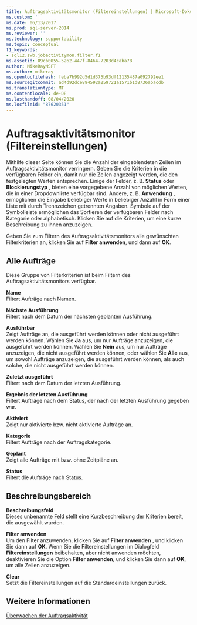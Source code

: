 ```yaml
---
title: Auftragsaktivitätsmonitor (Filtereinstellungen) | Microsoft-Dokumentation
ms.custom: ''
ms.date: 06/13/2017
ms.prod: sql-server-2014
ms.reviewer: ''
ms.technology: supportability
ms.topic: conceptual
f1_keywords:
- sql12.swb.jobactivitymon.filter.f1
ms.assetid: 89cb0055-5262-447f-8464-7203d4caba78
author: MikeRayMSFT
ms.author: mikeray
ms.openlocfilehash: feba7b992d5d1d375b93df12135487a092792ee1
ms.sourcegitcommit: ad4d92dce894592a259721a1571b1d8736abacdb
ms.translationtype: MT
ms.contentlocale: de-DE
ms.lasthandoff: 08/04/2020
ms.locfileid: "87620351"
---
```

# <a name="job-activity-monitor-filter-settings"></a>Auftragsaktivitätsmonitor (Filtereinstellungen)
  Mithilfe dieser Seite können Sie die Anzahl der eingeblendeten Zeilen im Auftragsaktivitätsmonitor verringern. Geben Sie die Kriterien in die verfügbaren Felder ein, damit nur die Zeilen angezeigt werden, die den festgelegten Werten entsprechen. Einige der Felder, z. B. **Status** oder **Blockierungstyp** , bieten eine vorgegebene Anzahl von möglichen Werten, die in einer Dropdownliste verfügbar sind. Andere, z. B. **Anwendung** , ermöglichen die Eingabe beliebiger Werte in beliebiger Anzahl in Form einer Liste mit durch Trennzeichen getrennten Angaben. Symbole auf der Symbolleiste ermöglichen das Sortieren der verfügbaren Felder nach Kategorie oder alphabetisch. Klicken Sie auf die Kriterien, um eine kurze Beschreibung zu ihnen anzuzeigen.  
  
 Geben Sie zum Filtern des Auftragsaktivitätsmonitors alle gewünschten Filterkriterien an, klicken Sie auf **Filter anwenden**, und dann auf **OK**.  
  
## <a name="all-jobs"></a>Alle Aufträge  
 Diese Gruppe von Filterkriterien ist beim Filtern des Auftragsaktivitätsmonitors verfügbar.  
  
 **Name**  
 Filtert Aufträge nach Namen.  
  
 **Nächste Ausführung**  
 Filtert nach dem Datum der nächsten geplanten Ausführung.  
  
 **Ausführbar**  
 Zeigt Aufträge an, die ausgeführt werden können oder nicht ausgeführt werden können. Wählen Sie **Ja** aus, um nur Aufträge anzuzeigen, die ausgeführt werden können. Wählen Sie **Nein** aus, um nur Aufträge anzuzeigen, die nicht ausgeführt werden können, oder wählen Sie **Alle** aus, um sowohl Aufträge anzuzeigen, die ausgeführt werden können, als auch solche, die nicht ausgeführt werden können.  
  
 **Zuletzt ausgeführt**  
 Filtert nach dem Datum der letzten Ausführung.  
  
 **Ergebnis der letzten Ausführung**  
 Filtert Aufträge nach dem Status, der nach der letzten Ausführung gegeben war.  
  
 **Aktiviert**  
 Zeigt nur aktivierte bzw. nicht aktivierte Aufträge an.  
  
 **Kategorie**  
 Filtert Aufträge nach der Auftragskategorie.  
  
 **Geplant**  
 Zeigt alle Aufträge mit bzw. ohne Zeitpläne an.  
  
 **Status**  
 Filtert die Aufträge nach Status.  
  
## <a name="description-area"></a>Beschreibungsbereich  
 **Beschreibungsfeld**  
 Dieses unbenannte Feld stellt eine Kurzbeschreibung der Kriterien bereit, die ausgewählt wurden.  
  
 **Filter anwenden**  
 Um den Filter anzuwenden, klicken Sie auf **Filter anwenden** , und klicken Sie dann auf **OK**. Wenn Sie die Filtereinstellungen im Dialogfeld **Filtereinstellungen** beibehalten, aber nicht anwenden möchten, deaktivieren Sie die Option **Filter anwenden**, und klicken Sie dann auf **OK**, um alle Zeilen anzuzeigen.  
  
 **Clear**  
 Setzt die Filtereinstellungen auf die Standardeinstellungen zurück.  
  
## <a name="see-also"></a>Weitere Informationen  
 [Überwachen der Auftragsaktivität](../../ssms/agent/monitor-job-activity.md)  
  
  
